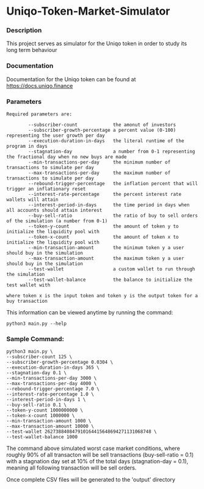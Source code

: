 # Uniqo-Token-Market-Simulator

### Description
This project serves as simulator for the Uniqo token in order to study its long term behaviour

### Documentation
Documentation for the Uniqo token can be found at
<a href="https://docs.uniqo.finance">https://docs.uniqo.finance</a>


### Parameters
```
Required parameters are:

        --subscriber-count             the amonut of investors        
        --subscriber-growth-percentage a percent value (0-100) representing the user growth per day
        --execution-duration-in-days   the literal runtime of the program in days
        --stagnation-day               a number from 0-1 representing the fractional day when no new buys are made
        --min-transactions-per-day     the minimum number of transactions to simulate per day
        --max-transactions-per-day     the maximum number of transactions to simulate per day
        --rebound-trigger-percentage   the inflation percent that will trigger an inflationary reset
        --interest-rate-percentage     the percent interest rate wallets will attain
        --interest-period-in-days      the time period in days when all accounts should attain interest
        --buy-sell-ratio               the ratio of buy to sell orders of the simulation (a number from 0-1)
        --token-y-count                the amount of token y to initialize the liquidity pool with
        --token-x-count                the amount of token x to initialize the liquidity pool with
        --min-transaction-amount       the minimum token y a user should buy in the simulation
        --max-transaction-amount       the maximum token y a user should buy in the simulation
        --test-wallet                  a custom wallet to run through the simulation
        --test-wallet-balance          the balance to initialize the test wallet with

where token x is the input token and token y is the output token for a buy transaction
```
This information can be viewed anytime by running the command:
```
python3 main.py --help
```


### Sample Command:
```
python3 main.py \
--subscriber-count 125 \
--subscriber-growth-percentage 0.0304 \
--execution-duration-in-days 365 \
--stagnation-day 0.1 \
--min-transactions-per-day 3000 \
--max-transactions-per-day 4000 \
--rebound-trigger-percentage 7.0 \
--interest-rate-percentage 1.0 \
--interest-period-in-days 1 \
--buy-sell-ratio 0.1 \
--token-y-count 1000000000 \
--token-x-count 1000000 \
--min-transaction-amount 1000 \
--max-transaction-amount 10000 \
--test-wallet 262738840847910164415648694271131068748 \
--test-wallet-balance 1000
```
The command above simulated worst case market conditions, where roughly 90% of all transacton will be sell transactions (buy-sell-ratio = 0.1) with a stagnation day set at 10% of the total days (stagnation-day = 0.1), meaning all following transaction will be sell orders.

Once complete CSV files will be generated to the 'output' directory
